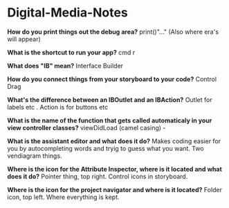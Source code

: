 # Digital-Media-Notes

**How do you print things out the debug area?**
print()"..."      (Also where era's will appear)

**What is the shortcut to run your app?**
cmd r

**What does "IB" mean?**
Interface Builder

**How do you connect things from your storyboard to your code?**
Control Drag

**What's the difference between an IBOutlet and an IBAction?**
Outlet for labels etc . Action is for buttons etc

**What is the name of the function that gets called automaticaly in your view controller classes?**
viewDidLoad (camel casing) -

**What is the assistant editor and what does it do?**
Makes coding easier for you by autocompleting words and tryig to guess what you want. Two vendiagram things.

**Where is the icon for the Attribute Inspector, where is it located and what does it do?**
Pointer thing, top right. Control icons in storyboard.

**Where is the icon for the project navigator and where is it located?**
Folder icon, top left. Where everything is kept.

